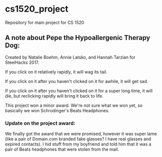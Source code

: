 # cs1520_project
Repository for main project for CS 1520

## A note about Pepe the Hypoallergenic Therapy Dog:
Created by Natalie Boehm, Annie Latsko, and Hannah Tarzian for SteelHacks 2017.

If you click on it relatively rapidly, it will wag its tail.

If you click on it after you haven't clicked on it for awhile, it will get sad.

If you click on it after you haven't clicked on it for a super long time, it will die, but reclicking rapidly will bring it back to life.

This project won a minor award. We're not sure what we won yet, so basically we won Schrodinger's Beats Headphones.

### Update on the project award:

We finally got the award that we were promised, however it was super lame (like a pair of Domain.com branded fake glasses? I have real glasses and expired contacts). I hid stuff from my boyfriend and told him that it was a pair of Beats headphones that were stolen from the mail.


